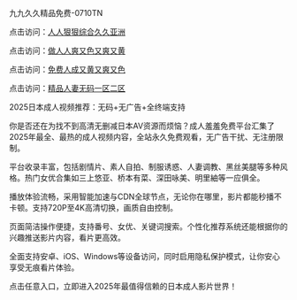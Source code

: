 九九久久精品免费-0710TN

点击访问：<a href="https://heiliaoxwd5i8.pages.dev">人人狠狠综合久久亚洲</a>

点击访问：<a href="https://heiliaoga6s9v.pages.dev">做人人爽又色又爽又黄</a>

点击访问：<a href="https://heiliao2dmwwy.pages.dev">免费人成又黄又爽又色</a>

点击访问：<a href="https://heiliaowt0d7p.pages.dev">精品人妻无码一区二区</a>

2025日本成人视频推荐：无码+无广告+全终端支持

你是否还在为找不到高清无删减日本AV资源而烦恼？成人羞羞免费平台汇集了2025年最全、最热的成人视频内容，全站永久免费观看，无广告干扰、无注册限制。

平台收录丰富，包括剧情片、素人自拍、制服诱惑、人妻调教、黑丝美腿等多种风格。热门女优合集如三上悠亚、桥本有菜、深田咏美、明里紬等一应俱全。

播放体验流畅，采用智能加速与CDN全球节点，无论你在哪里，影片都能秒播不卡顿。支持720P至4K高清切换，画质自由控制。

页面简洁操作便捷，支持番号、女优、关键词搜索。个性化推荐系统还能根据你的兴趣推送影片内容，看片更高效。

全面支持安卓、iOS、Windows等设备访问，同时启用隐私保护模式，让你安心享受无痕看片体验。

点击任意入口，立即进入2025年最值得信赖的日本成人影片世界！

<span style="display:none;">[Canonical link]  ( https://github.com/thhh2611/riben11111111 ）</span> 
